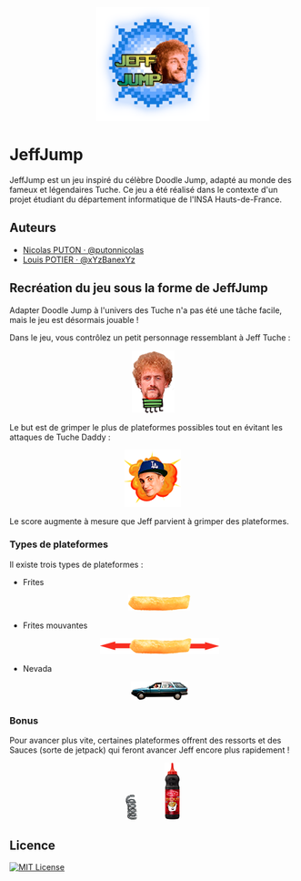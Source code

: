 <p align="center">
  <img src="content/images/Menu/menu_image.png" alt="Jeff  Jump" width="200">
</p>

# JeffJump

JeffJump est un jeu inspiré du célèbre Doodle Jump, adapté au monde des fameux et légendaires Tuche. Ce jeu a été réalisé dans le contexte d'un projet étudiant du département informatique  de l'INSA Hauts-de-France.

## Auteurs

- [Nicolas PUTON · @putonnicolas](https://github.com/putonnicolas)
- [Louis POTIER · @xYzBanexYz](https://github.com/xYzBanexYz)

## Recréation du jeu sous la forme de JeffJump
Adapter Doodle Jump à l'univers des Tuche n'a pas été une tâche facile, mais le jeu est désormais jouable !

Dans le jeu, vous contrôlez un petit personnage ressemblant à Jeff Tuche :

<p align="center">
  <img src="content/images/Game/jeff_jumper_up.png" alt="Jeff Tuche">
</p>

Le but est de grimper le plus de plateformes possibles tout en évitant les attaques de Tuche Daddy :
<p align="center">
  <img src="content/images/Game/tucheDaddy.png" alt="Tuche Daddy">
</p>

Le score augmente à mesure que Jeff parvient à grimper des plateformes.

### Types de plateformes

Il existe trois types de plateformes :

<ul>
  <li>Frites
    <p align="center">
      <img src="content/images/Game/frite.png" alt="Frite">
    </p>
  </li>
  <li>Frites mouvantes
    <p align="center">
      <img src="content/images/RM/friteMove.png" alt="Frite mouvante">
    </p>
  </li>
  <li>Nevada
    <p align="center">
      <img src="content/images/Game/Nevada.png" alt="Nevada">
    </p>
  </li>
</ul>

### Bonus

Pour avancer plus vite, certaines plateformes offrent des ressorts et des Sauces (sorte de jetpack) qui feront avancer Jeff encore plus rapidement !

<p align="center">
  <img src="content/images/Game/springHigh.png" alt="Ressort" />
  &nbsp;&nbsp;&nbsp;&nbsp;&nbsp;&nbsp;&nbsp;&nbsp;&nbsp;&nbsp;
  <img src="content/images/Game/sauce.png" alt="Sauce" />
</p>

## Licence

[![MIT License](https://img.shields.io/badge/License-MIT-green.svg)](https://choosealicense.com/licenses/mit/)